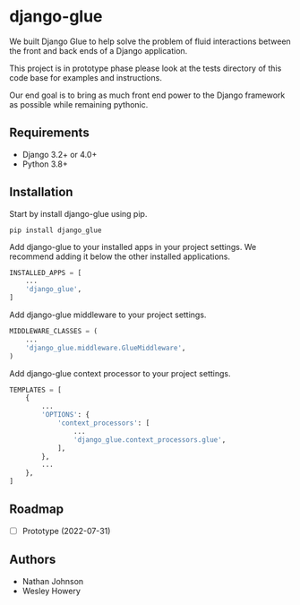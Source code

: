# django-glue

We built Django Glue to help solve the problem of fluid interactions between the front and back ends of a Django application.

This project is in prototype phase please look at the tests directory of this code base for examples and instructions.

Our end goal is to bring as much front end power to the Django framework as possible while remaining pythonic.

## Requirements

- Django 3.2+ or 4.0+
- Python 3.8+

## Installation

Start by install django-glue using pip.

```
pip install django_glue
```

Add django-glue to your installed apps in your project settings. 
We recommend adding it below the other installed applications.

```python
INSTALLED_APPS = [
    ...
    'django_glue',
]
```

Add django-glue middleware to your project settings.

```python
MIDDLEWARE_CLASSES = (
    ...
    'django_glue.middleware.GlueMiddleware',
)

```

Add django-glue context processor to your project settings.

```python
TEMPLATES = [
    {
        ...
        'OPTIONS': {
            'context_processors': [
                ...
                'django_glue.context_processors.glue',
            ],
        },
        ...
    },
]
```

## Roadmap

- [ ] Prototype (2022-07-31)

## Authors

- Nathan Johnson
- Wesley Howery